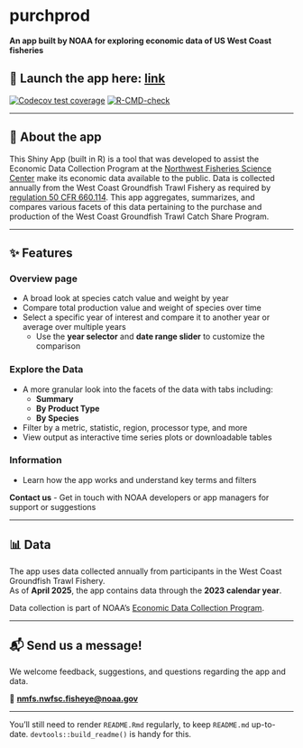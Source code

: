 
<!-- README.md is generated from README.Rmd. Please edit that file -->

# purchprod

**An app built by NOAA for exploring economic data of US West Coast
fisheries**

## 🚀 Launch the app here: [link]()

<!-- badges: start -->

[![Codecov test
coverage](https://codecov.io/gh/ramhunte/purchprod/graph/badge.svg)](https://app.codecov.io/gh/ramhunte/purchprod)
[![R-CMD-check](https://github.com/ramhunte/purchprod/actions/workflows/R-CMD-check.yaml/badge.svg)](https://github.com/ramhunte/purchprod/actions/workflows/R-CMD-check.yaml)
<!-- badges: end -->

------------------------------------------------------------------------

## 🧭 About the app

This Shiny App (built in R) is a tool that was developed to assist the
Economic Data Collection Program at the
<a href="https://www.fisheries.noaa.gov/about/northwest-fisheries-science-center" target="_blank">Northwest
Fisheries Science Center</a> make its economic data available to the
public. Data is collected annually from the West Coast Groundfish Trawl
Fishery as required by
<a href="https://www.ecfr.gov/current/title-50/chapter-VI/part-660/subpart-D/section-660.114" target="_blank">regulation
50 CFR 660.114</a>. This app aggregates, summarizes, and compares
various facets of this data pertaining to the purchase and production of
the West Coast Groundfish Trawl Catch Share Program.

------------------------------------------------------------------------

## ✨ Features

### **Overview page**

- A broad look at species catch value and weight by year
- Compare total production value and weight of species over time
- Select a specific year of interest and compare it to another year or
  average over multiple years
  - Use the **year selector** and **date range slider** to customize the
    comparison

### **Explore the Data**

- A more granular look into the facets of the data with tabs including:
  - **Summary**
  - **By Product Type**
  - **By Species**
- Filter by a metric, statistic, region, processor type, and more
- View output as interactive time series plots or downloadable tables

### **Information**

- Learn how the app works and understand key terms and filters

**Contact us** - Get in touch with NOAA developers or app managers for
support or suggestions

------------------------------------------------------------------------

## 📊 Data

The app uses data collected annually from participants in the West Coast
Groundfish Trawl Fishery.  
As of **April 2025**, the app contains data through the **2023 calendar
year**.

Data collection is part of NOAA’s [Economic Data Collection
Program](https://www.fisheries.noaa.gov/west-coast/science-data/economic-data-collection-west-coast-groundfish-trawl-fishery).

------------------------------------------------------------------------

## 📬 Send us a message!

We welcome feedback, suggestions, and questions regarding the app and
data.

📧 **<nmfs.nwfsc.fisheye@noaa.gov>**

------------------------------------------------------------------------

You’ll still need to render `README.Rmd` regularly, to keep `README.md`
up-to-date. `devtools::build_readme()` is handy for this.
